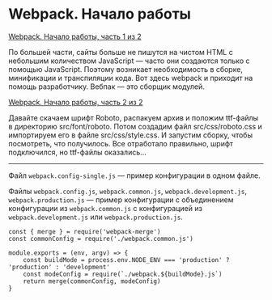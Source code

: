 # Webpack. Начало работы

[Webpack. Начало работы, часть 1 из 2](https://tokmakov.msk.ru/blog/item/708)

По большей части, сайты больше не пишутся на чистом HTML с небольшим количеством JavaScript — часто они создаются только с помощью JavaScript. Поэтому возникает необходимость в сборке, минификации и транспиляции кода. Вот здесь webpack и приходит на помощь разработчику. Вебпак — это сборщик модулей.

[Webpack. Начало работы, часть 2 из 2](https://tokmakov.msk.ru/blog/item/709)

Давайте скачаем шрифт Roboto, распакуем архив и положим ttf-файлы в директорию src/font/roboto. Потом создадим файл src/css/roboto.css и импортируем его в файле src/css/style.css. И запустим сборку, чтобы посмотреть, что получилось. Все отработало правильно, шрифт подключился, но ttf-файлы оказались…

-----

Файл `webpack.config-single.js` — пример конфигурации в одном файле.

Файлы `webpack.config.js`, `webpack.common.js`, `webpack.development.js`, `webpack.production.js` — пример конфигурации с объединением конфигурации из `webpack.common.js` с конфигурацией из `webpack.development.js` или `webpack.production.js`.

    const { merge } = require('webpack-merge')
    const commonConfig = require('./webpack.common.js')

    module.exports = (env, argv) => {
        const buildMode = process.env.NODE_ENV === 'production' ? 'production' : 'development'
        const modeConfig = require(`./webpack.${buildMode}.js`)
        return merge(commonConfig, modeConfig)
    }
